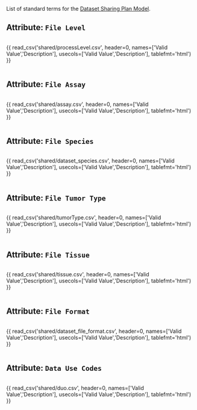 List of standard terms for the [Dataset Sharing Plan Model](../model/file.md).

## Attribute: `File Level`

<div style="max-height:650px; overflow-x: hidden; overflow-y: auto;">

{{ read_csv('shared/processLevel.csv', header=0, names=['Valid Value','Description'], usecols=['Valid Value','Description'], tablefmt='html') }}

</div>


## Attribute: `File Assay`

<div style="max-height:650px; overflow-x: hidden; overflow-y: auto;">

{{ read_csv('shared/assay.csv', header=0, names=['Valid Value','Description'], usecols=['Valid Value','Description'], tablefmt='html') }}

</div>


## Attribute: `File Species`

<div style="max-height:650px; overflow-x: hidden; overflow-y: auto;">

{{ read_csv('shared/dataset_species.csv', header=0, names=['Valid Value','Description'], usecols=['Valid Value','Description'], tablefmt='html') }}

</div>


## Attribute: `File Tumor Type`

<div style="max-height:650px; overflow-x: hidden; overflow-y: auto;">

{{ read_csv('shared/tumorType.csv', header=0, names=['Valid Value','Description'], usecols=['Valid Value','Description'], tablefmt='html') }}

</div>


## Attribute: `File Tissue`

<div style="max-height:650px; overflow-x: hidden; overflow-y: auto;">

{{ read_csv('shared/tissue.csv', header=0, names=['Valid Value','Description'], usecols=['Valid Value','Description'], tablefmt='html') }}

</div>


## Attribute: `File Format`

<div style="max-height:650px; overflow-x: hidden; overflow-y: auto;">

{{ read_csv('shared/dataset_file_format.csv', header=0, names=['Valid Value','Description'], usecols=['Valid Value','Description'], tablefmt='html') }}

</div>


## Attribute: `Data Use Codes`

<div style="max-height:650px; overflow-x: hidden; overflow-y: auto;">

{{ read_csv('shared/duo.csv', header=0, names=['Valid Value','Description'], usecols=['Valid Value','Description'], tablefmt='html') }}

</div>